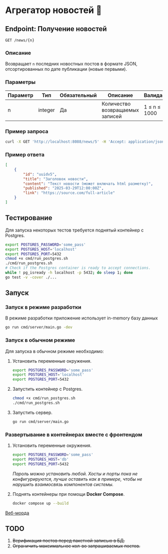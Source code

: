 # Агрегатор новостей 🚀

## Endpoint: Получение новостей

`GET /news/{n}`

### Описание

Возвращает `n` последних новостных постов в формате JSON, отсортированных по дате публикации (новые первыми).

### Параметры

| Параметр | Тип    | Обязательный   | Описание                          | Валидация    |
|----------|--------|----------------|-----------------------------------|--------------|
| n        | integer| Да             | Количество возвращаемых записей   | 1 ≤ n ≤ 1000 |

### Пример запроса

```bash
curl -X GET 'http://localhost:8088/news/5' -H 'Accept: application/json'
```

### Пример ответа

```json
[
    {
        "id": "uuidv5",
        "title": "Заголовок новости",
        "content": "Текст новости (может включать html разметку)",
        "published": "2025-03-29T12:00:00Z",
        "link": "https://source.com/full-article"
    }
]
```

## Тестирование

Для запуска некоторых тестов требуется поднятый контейнер с Postgres.

```bash
export POSTGRES_PASSWORD='some_pass'
export POSTGRES_HOST='localhost'
export POSTGRES_PORT=5432
chmod +x cmd/run_postgres.sh
./cmd/run_postgres.sh
# Check if the Postgres container is ready to accept connections.
while ! pg_isready -h localhost -p 5432; do sleep 1; done
go test -v -cover ./...
```

## Запуск

### Запуск  в режиме разработки

В режиме разработки приложение использует in-memory базу данных

```bash
go run cmd/server/main.go -dev
```

### Запуск в обычном режиме

Для запуска в обычном режиме необходимо:

1. Установить переменные окружения.

    ```bash
    export POSTGRES_PASSWORD='some_pass'
    export POSTGRES_HOST='localhost'
    export POSTGRES_PORT=5432
    ```

2. Запустить контейнер с Postgres.

    ```bash
    chmod +x cmd/run_postgres.sh
    ./cmd/run_postgres.sh
    ```

3. Запустить сервер.

    ```bash
    go run cmd/server/main.go
    ```

### Развертывание в контейнерах вместе с фронтендом

1. Установить переменные окружения.

    ```bash
    export POSTGRES_PASSWORD='some_pass'
    export POSTGRES_HOST='db'
    export POSTGRES_PORT=5432
    ```

    *Пароль можно установить любой. Хосты и порты пока не конфигурируются, лучше оставить как в примере, чтобы не нарушить взаимосвязь компонентов системы.*

2. Поднять контейнеры при помощи **Docker Compose**.

    ```bash
    docker compose up --build
    ```

[Веб-морда](http://localhost:8080/)

## TODO

1. ~~Верификация постов перед пакетной записью в БД.~~
2. ~~Ограничить максимальное кол-во запрашиваемых постов.~~
